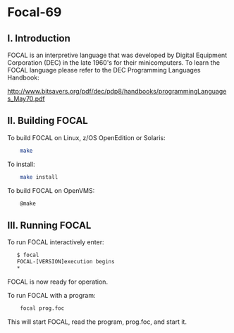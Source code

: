 # Focal-69

## I. Introduction

FOCAL is an interpretive language that was developed by Digital Equipment
Corporation (DEC) in the late 1960's for their minicomputers. To learn the
FOCAL language please refer to the DEC Programming Languages Handbook:

<http://www.bitsavers.org/pdf/dec/pdp8/handbooks/programmingLanguages_May70.pdf>


## II. Building FOCAL

To build FOCAL on Linux, z/OS OpenEdition or Solaris:

```sh
    make
```

To install:

```sh
    make install
```


To build FOCAL on OpenVMS:

```sh
    @make
```


## III. Running FOCAL

To run FOCAL interactively enter:

```sh
   $ focal
   FOCAL-[VERSION]execution begins
   *
```

FOCAL is now ready for operation.

To run FOCAL with a program:

```sh
    focal prog.foc
```

This will start FOCAL, read the program, prog.foc, and start it.
